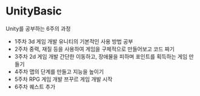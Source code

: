 # UnityBasic

Unity를 공부하는 6주의 과정
- 1주차
3d 게임 개발
유니티의 기본적인 사용 방법 공부
- 2주차
중력, 재질 등을 사용하여 게임을 구체적으로 만들어보고 코드 짜기
- 3주차
2d 게임 개발
간단한 이동하고, 장애물을 피하며 포인트를 획득하는 게임 만들기
- 4주차
맵의 단계를 만들고 지능을 높이기
- 5주차
RPG 게임 개발
쯔꾸르 게임 개발 시작
- 6주차
퀘스트 추가
